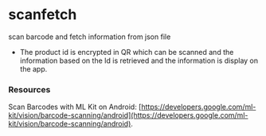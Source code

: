 # scanfetch
scan barcode and fetch information from json file

- The product id is encrypted in QR which can be scanned and the information based on the Id is retrieved and the information is display on the app.

### Resources
Scan Barcodes with ML Kit on Android: [https://developers.google.com/ml-kit/vision/barcode-scanning/android](https://developers.google.com/ml-kit/vision/barcode-scanning/android).

